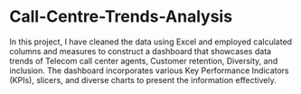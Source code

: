 # Call-Centre-Trends-Analysis
In this project, I have cleaned the data using Excel and employed calculated columns and measures to construct a dashboard that showcases data trends of Telecom call center agents, Customer retention, Diversity, and inclusion. The dashboard incorporates various Key Performance Indicators (KPIs), slicers, and diverse charts to present the information effectively.
